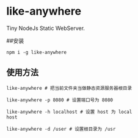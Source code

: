 # like-anywhere

Tiny NodeJs Static WebServer.

##安装

```
npm i -g like-anywhere
```


## 使用方法

```
like-anywhere # 把当前文件夹当做静态资源服务器根目录

like-anywhere -p 8080 # 设置端口号为 8080 

like-anywhere -h localhost # 设置 host 为 local
host

like-anywhere -d /user # 设置根目录为 /usr
```
